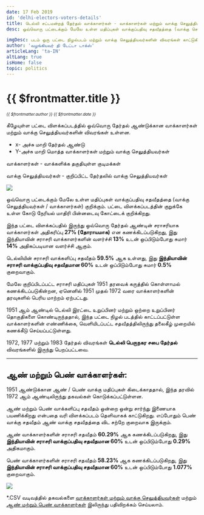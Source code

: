 ```yaml
---
date: 17 Feb 2019
id: 'delhi-electors-voters-details'
title: டெல்லி சட்டமன்றத் தேர்தல் வாக்காளர்கள் - வாக்காளர்கள் மற்றும் வாக்கு செலுத்தியவர்களின் விவரங்கள்
desc: ஒவ்வொரு பட்டைக்கும் மேலே உள்ள மதிப்புகள் வாக்குப்பதிவு சதவீதத்தை (வாக்கு செலுத்தியவர்கள் / வாக்காளர்கள்) குறிக்கும். பட்டை விளக்கப்படத்தின் குறுக்கே உள்ள கோடு நேரியல் மாதிரி பின்னடைவு கோட்டைக் குறிக்கிறது. இந்த பட்டை விளக்கப்பதில் இருந்து ஒவ்வொரு தேர்தல் ஆண்டின் சராசரியாக வாக்காளர்கள் அதிகரிப்பு **27% (தோராயமாக)**  என கணக்கிடப்படுகிறது, இது இந்தியாவின் சராசரி

imgDesc: படம் ஒரு பட்டை நிழல்படம் மற்றும் வாக்கு செலுத்தியவர்களின் விவரங்கள் காட்டுகிறது
author: 'வழங்கியவர் தி டேட்டா டாக்ஸ்'
articleLang: 'ta-IN'
altLang: true
isHome: false
topic: politics
---
```


# {{ $frontmatter.title }}
<i style="font-size: 0.75em;"> {{ $frontmatter.author }} {{ $frontmatter.date }} </i>

கீழேயுள்ள பட்டை விளக்கப்படத்தில் ஒவ்வொரு தேர்தல் ஆண்டுக்கான வாக்காளர்கள் மற்றும் வாக்கு செலுத்தியவர்களின் விவரங்கள் உள்ளன.

- x- அச்சு மாறி தேர்தல் ஆண்டு
- Y-அச்சு மாறி மொத்த வாக்காளர்கள் மற்றும் வாக்கு செலுத்தியவர்கள்

வாக்காளர்கள் - வாக்களிக்க தகுதியுள்ள குடிமக்கள்

வாக்கு செலுத்தியவர்கள் - குறிப்பிட்ட தேர்தலில் வாக்கு செலுத்தியவர்கள்

![](/img/politics/delhi-electors-voters-details/figure-markdown/img1.png)

ஒவ்வொரு பட்டைக்கும் மேலே உள்ள மதிப்புகள் வாக்குப்பதிவு சதவீதத்தை (வாக்கு செலுத்தியவர்கள் / வாக்காளர்கள்) குறிக்கும். பட்டை விளக்கப்படத்தின் குறுக்கே உள்ள கோடு நேரியல் மாதிரி பின்னடைவு கோட்டைக் குறிக்கிறது.

இந்த பட்டை விளக்கப்பதில் இருந்து ஒவ்வொரு தேர்தல் ஆண்டின் சராசரியாக வாக்காளர்கள் அதிகரிப்பு **27% (தோராயமாக)**  என கணக்கிடப்படுகிறது, இது இந்தியாவின் சராசரி வாக்காளர்களின் வளர்ச்சி **13%** உடன் ஒப்பிடும்போது சுமார் **14%** அதிகப்படியான வளர்ச்சி ஆகும். 

டெல்லியின் சராசரி வாக்களிப்பு சதவீதம் **59.5%** ஆக உள்ளது, இது **இந்தியாவின் சராசரி வாக்குப்பதிவு சதவீதமான 60%** உடன் ஒப்பிடும்போது சுமார் **0.5%** குறைவாகும்.

மேலே குறிப்பிடப்பட்ட சராசரி மதிப்புகள் 1951 தரவைக் கருத்தில் கொள்ளாமல் கணக்கிடப்படுகின்றன, ஏனெனில் 1951 முதல் 1972 வரை வாக்காளர்களின் தரவுகளில் பெரிய மாற்றம் ஏற்பட்டது.

1951 ஆம் ஆண்டில் டெல்லி இரட்டை உறுப்பினர் மற்றும் ஒற்றை உறுப்பினர் தொகுதிகளை கொண்டிருந்ததால், இந்த பட்டை நிழல் படத்தில் காட்டப்பட்டுள்ள வாக்காளர்களின் எண்ணிக்கை, வெளியிடப்பட்ட  சதவீதத்திலிருந்து தலைகீழ் முறையில் கணக்கீடு செய்யப்பட்டுள்ளது.

1972, 1977 மற்றும் 1983 தேர்தல் விவரங்கள் **டெல்லி பெருநகர சபை தேர்தல்** விவரங்களில் இருந்து பெறப்பட்டவை.    

------------------------------------------------------------------------

## ஆண் மற்றும் பெண் வாக்காளர்கள்:

1951 ஆண்டுக்கான ஆண் / பெண் வாக்கு மதிப்புகள் கிடைக்காததால், இந்த தரவில் 1972 ஆம் ஆண்டிலிருந்து தகவல்கள் கொடுக்கப்பட்டுள்ளன.

ஆண் மற்றும் பெண் வாக்களிப்பு சதவீதம் ஒன்றை ஒன்று சார்ந்து இணையாக பயணிக்கிறது என்பதை வரி விளக்கப்படம் தெளிவாகக் காட்டுகிறது. எப்போதும் பெண் வாக்கு சதவீதம் ஆண் வாக்கு சதவீதத்தை விட சற்றே குறைவாக இருக்கும்.

ஆண் வாக்காளர்களின் சராசரி சதவீதம் **60.29%** ஆக கணக்கிடப்படுகிறது, இது **இந்தியாவின் சராசரி வாக்குப்பதிவு சதவீதமான 60%** உடன் ஒப்பிடும்போது **0.29%** அதிகமாகும்.

பெண் வாக்காளர்களின் சராசரி சதவீதம் **58.23%** ஆக கணக்கிடப்படுகிறது, இது **இந்தியாவின் சராசரி வாக்குப்பதிவு சதவீதமான 60%** உடன் ஒப்பிடும்போது **1.077%** குறைவாகும்.

![](/img/politics/delhi-electors-voters-details/figure-markdown/img2.png)

\*.CSV வடிவத்தில் தகவல்களை [வாக்காளர்கள் மற்றும் வாக்கு செலுத்தியவர்கள்](http://thedatatalks.in/datas/politics/delhi-electors.csv) மற்றும் [ஆண் மற்றும் பெண் வாக்காளர்கள்](http://thedatatalks.in/datas/politics/delhi-male-female-electors.csv) இலிருந்து பதிவிறக்கம் செய்யலாம்.

<style>

</style>